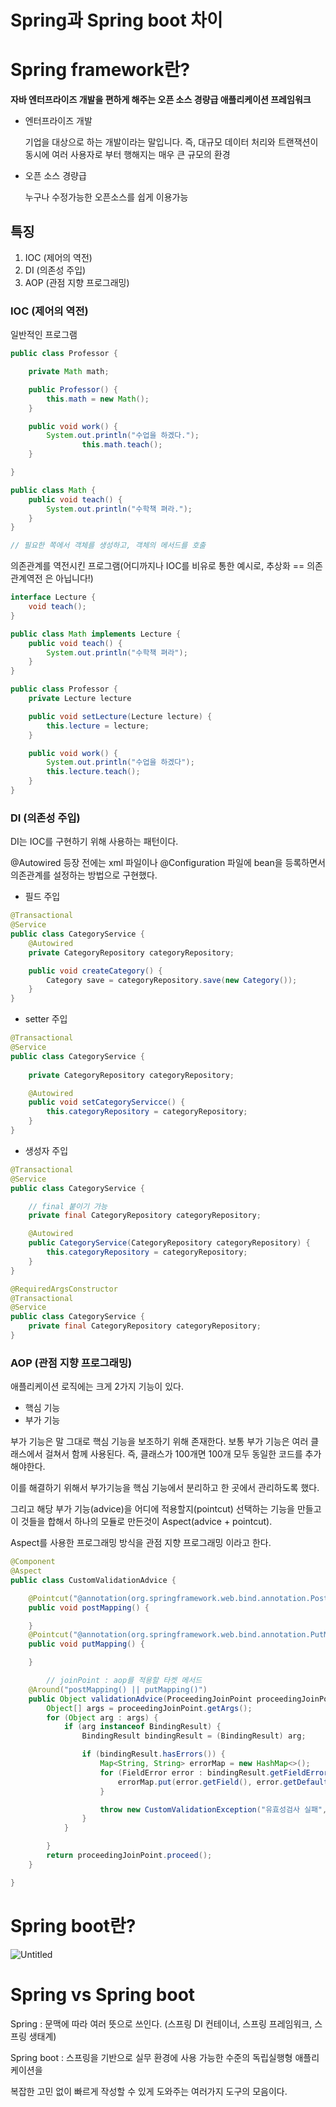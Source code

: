 # Spring과 Spring boot 차이

# Spring framework란?

**자바 엔터프라이즈 개발을 편하게 해주는 오픈 소스 경량급 애플리케이션 프레임워크**

- 엔터프라이즈 개발
    
     기업을 대상으로 하는 개발이라는 말입니다. 즉, 대규모 데이터 처리와 트랜잭션이 동시에 여러 사용자로 부터 행해지는 매우 큰 규모의 환경
    
- 오픈 소스 경량급
    
    누구나 수정가능한 오픈소스를 쉽게 이용가능
    

## 특징

1. IOC (제어의 역전)
2. DI (의존성 주입)
3. AOP (관점 지향 프로그래밍)

### IOC (제어의 역전)

일반적인 프로그램

```java
public class Professor {

    private Math math;

    public Professor() {
        this.math = new Math();
    }

    public void work() {
        System.out.println("수업을 하겠다.");
				this.math.teach();
    }

}

public class Math {
    public void teach() {
        System.out.println("수학책 펴라.");
    }
}

// 필요한 쪽에서 객체를 생성하고, 객체의 메서드를 호출
```

의존관계를 역전시킨 프로그램(어디까지나 IOC를 비유로 통한 예시로, 추상화 == 의존관계역전 은 아닙니다!)

```java
interface Lecture {
	void teach();
}

public class Math implements Lecture {
	public void teach() {
		System.out.println("수학책 펴라");
	}
}

public class Professor {
	private Lecture lecture

	public void setLecture(Lecture lecture) {
		this.lecture = lecture;
	}

	public void work() {
		System.out.println("수업을 하겠다");
		this.lecture.teach();
	}
}

```

### DI (의존성 주입)

DI는 IOC를 구현하기 위해 사용하는 패턴이다. 

@Autowired 등장 전에는 xml 파일이나 @Configuration 파일에 bean을 등록하면서 의존관계를 설정하는 방법으로 구현했다.

- 필드 주입

```java
@Transactional
@Service
public class CategoryService {
	@Autowired
	private CategoryRepository categoryRepository;

	public void createCategory() {
		Category save = categoryRepository.save(new Category());
	}
}
```

- setter 주입

```java
@Transactional
@Service
public class CategoryService {
	
	private CategoryRepository categoryRepository;

	@Autowired
	public void setCategoryServicce() {
		this.categoryRepository = categoryRepository;
	}
}
```

- 생성자 주입

```java
@Transactional
@Service
public class CategoryService {

	// final 붙이기 가능
	private final CategoryRepository categoryRepository;

	@Autowired
	public CategoryService(CategoryRepository categoryRepository) {
		this.categoryRepository = categoryRepository;
	}
}

@RequiredArgsConstructor
@Transactional
@Service
public class CategoryService {
	private final CategoryRepository categoryRepository;
}
```

### AOP (관점 지향 프로그래밍)

애플리케이션 로직에는 크게 2가지 기능이 있다.

- 핵심 기능
- 부가 기능

부가 기능은 말 그대로 핵심 기능을 보조하기 위해 존재한다.  보통 부가 기능은 여러 클래스에서 걸쳐서 함께 사용된다. 즉, 클래스가 100개면 100개 모두 동일한 코드를 추가해야한다.

이를 해결하기 위해서 부가기능을 핵심 기능에서 분리하고 한 곳에서 관리하도록 했다.

그리고 해당 부가 기능(advice)을 어디에 적용할지(pointcut) 선택하는 기능을 만들고 이 것들을 합해서 하나의 모듈로 만든것이 Aspect(advice + pointcut).

Aspect를 사용한 프로그래밍 방식을 관점 지향 프로그래밍 이라고 한다.

```java
@Component
@Aspect
public class CustomValidationAdvice {

    @Pointcut("@annotation(org.springframework.web.bind.annotation.PostMapping)")
    public void postMapping() {

    }
    @Pointcut("@annotation(org.springframework.web.bind.annotation.PutMapping)")
    public void putMapping() {

    }

		// joinPoint : aop를 적용할 타켓 메서드
    @Around("postMapping() || putMapping()")
    public Object validationAdvice(ProceedingJoinPoint proceedingJoinPoint) throws Throwable {
        Object[] args = proceedingJoinPoint.getArgs();
        for (Object arg : args) {
            if (arg instanceof BindingResult) {
                BindingResult bindingResult = (BindingResult) arg;

                if (bindingResult.hasErrors()) {
                    Map<String, String> errorMap = new HashMap<>();
                    for (FieldError error : bindingResult.getFieldErrors()) {
                        errorMap.put(error.getField(), error.getDefaultMessage());
                    }

                    throw new CustomValidationException("유효성검사 실패", errorMap);
                }
            }

        }
        return proceedingJoinPoint.proceed();
    }

}
```

# Spring boot란?

![Untitled](./img/Untitled.png)

# Spring vs Spring boot

Spring : 문맥에 따라 여러 뜻으로 쓰인다. (스프링 DI 컨테이너, 스프링 프레임워크, 스프링 생태계)

Spring boot : 스프링을 기반으로 실무 환경에 사용 가능한  수준의 독립실행형 애플리케이션을

복잡한 고민 없이 빠르게 작성할 수 있게 도와주는 여러가지 도구의 모음이다.
